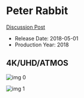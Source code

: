# Peter Rabbit

[Discussion Post](https://www.avsforum.com/threads/bass-eq-for-filtered-movies.2995212/post-56747904)

* Release Date: 2018-05-01
* Production Year: 2018

## 4K/UHD/ATMOS

![img 0](https://fanart.tv/fanart/movies/381719/moviethumb/peter-rabbit-5ad8c32080043.jpg)

![img 1](https://i.imgur.com/60jiIKV.png)

